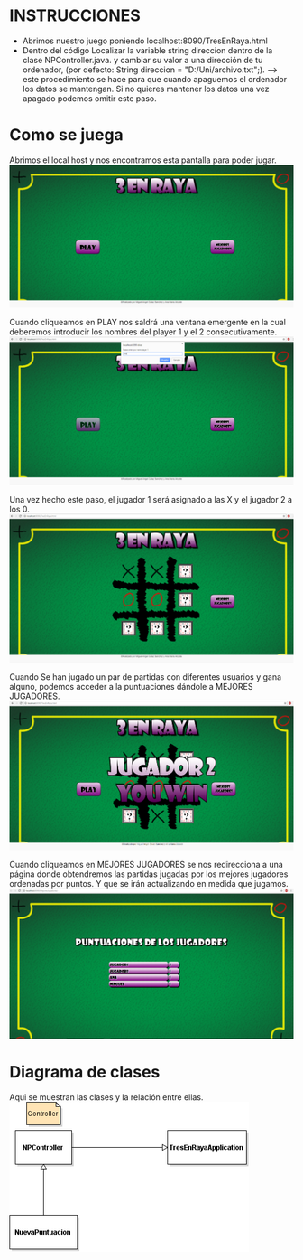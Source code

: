 
# INSTRUCCIONES
+ Abrimos nuestro juego poniendo localhost:8090/TresEnRaya.html
+ Dentro del código Localizar la variable string direccion dentro de la clase NPController.java. y cambiar su valor a una dirección de tu ordenador, (por defecto: String direccion = "D:/Uni/archivo.txt";). --> este procedimiento se hace para que cuando apaguemos el ordenador los datos se mantengan. Si no quieres mantener los datos una vez apagado podemos omitir este paso.

# Como se juega
Abrimos el local host y nos encontramos esta pantalla para poder jugar.
![Primera Pantalla](https://github.com/MiguelAngelGalazSanchez/PracticaRedes3enraya/blob/Favev3/Imagenes%20Fase3/1Pantalla.png)

Cuando cliqueamos en PLAY nos saldrá una ventana emergente en la cual deberemos introducir los nombres del player 1 y el 2 consecutivamente.
![Segunda1 Pantalla](https://github.com/MiguelAngelGalazSanchez/PracticaRedes3enraya/blob/Favev3/Imagenes%20Fase3/2Pantalla.png)

Una vez hecho este paso, el jugador 1 será asignado a las X y el jugador 2 a los 0.
![Tercera Pantalla](https://github.com/MiguelAngelGalazSanchez/PracticaRedes3enraya/blob/Favev3/Imagenes%20Fase3/3Pantalla.png)

Cuando Se han jugado un par de partidas con diferentes usuarios y gana alguno, podemos acceder a la puntuaciones dándole a MEJORES JUGADORES.
![Cuarta Pantalla](https://github.com/MiguelAngelGalazSanchez/PracticaRedes3enraya/blob/Favev3/Imagenes%20Fase3/4pantalla.png)

Cuando cliqueamos en MEJORES JUGADORES se nos redirecciona a una página donde obtendremos las partidas jugadas por los mejores jugadores ordenadas por puntos. Y que se irán actualizando en medida que jugamos.
![Quinta Pantalla](https://github.com/MiguelAngelGalazSanchez/PracticaRedes3enraya/blob/Favev3/Imagenes%20Fase3/5pantalla.PNG)
# Diagrama de clases
Aqui se muestran las clases y la relación entre ellas.
![Diagrama de Clases](https://github.com/MiguelAngelGalazSanchez/PracticaRedes3enraya/blob/Favev3/Imagenes%20Fase3/DiagramaRedes.png)


